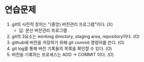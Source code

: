 # 연습문제

1. git의 사전적 정의는 "(중앙) 버전관리 프로그램"이다. (X)
   - 답: 분산 버전관리 프로그램
2. git의 3요소는 working directory, staging area, repository이다. (O)
3. github에 버전을 저장하기 위해 git commit 명령어를 쓴다. (O)
4. git log를 통해 버전 기록들의 목록을 확인할 수 있다. (O)
5. 버전을 기록하는 프로세스는 ADD -> COMMIT 이다. (O)